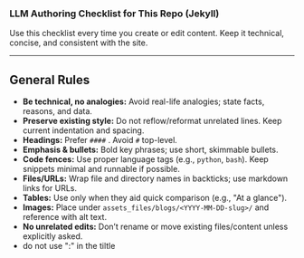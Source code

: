 ### LLM Authoring Checklist for This Repo (Jekyll)

Use this checklist every time you create or edit content. Keep it technical, concise, and consistent with the site.

---

## General Rules

- **Be technical, no analogies:** Avoid real-life analogies; state facts, reasons, and data.
- **Preserve existing style:** Do not reflow/reformat unrelated lines. Keep current indentation and spacing.
- **Headings:** Prefer `####` . Avoid `#` top-level.
- **Emphasis & bullets:** Bold key phrases; use short, skimmable bullets.
- **Code fences:** Use proper language tags (e.g., `python`, `bash`). Keep snippets minimal and runnable if possible.
- **Files/URLs:** Wrap file and directory names in backticks; use markdown links for URLs.
- **Tables:** Use only when they aid quick comparison (e.g., "At a glance").
- **Images:** Place under `assets_files/blogs/<YYYY-MM-DD-slug>/` and reference with alt text.
- **No unrelated edits:** Don’t rename or move existing files/content unless explicitly asked.
- do not use ":" in the tiltle